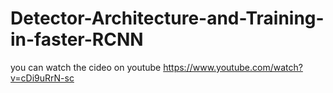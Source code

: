 # Detector-Architecture-and-Training-in-faster-RCNN
you can watch the cideo on youtube https://www.youtube.com/watch?v=cDi9uRrN-sc
